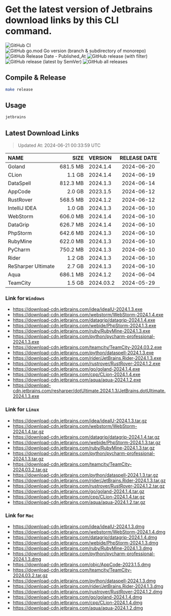 # Get the latest version of Jetbrains download links by this CLI command.

![GitHub CI](https://github.com/designinlife/jetbrains/actions/workflows/ci.yml/badge.svg)
![GitHub go.mod Go version (branch & subdirectory of monorepo)](https://img.shields.io/github/go-mod/go-version/designinlife/jetbrains/master)
![GitHub Release Date - Published_At](https://img.shields.io/github/release-date/designinlife/jetbrains)
![GitHub release (with filter)](https://img.shields.io/github/v/release/designinlife/jetbrains)
![GitHub release (latest by SemVer)](https://img.shields.io/github/downloads/designinlife/jetbrains/v1.1.10/total)
![GitHub all releases](https://img.shields.io/github/downloads/designinlife/jetbrains/total)

## Compile & Release

```bash
make release
```

## Usage

```bash
jetbrains
```

## Latest Download Links

> Updated At: 2024-06-21 00:33:59 UTC

| NAME | SIZE | VERSION | RELEASE DATE |
| :-- | --: | :-- | :--: |
| Goland | 681.5 MB | 2024.1.4 | 2024-06-20 |
| CLion | 1.1 GB | 2024.1.4 | 2024-06-19 |
| DataSpell | 812.3 MB | 2024.1.3 | 2024-06-14 |
| AppCode | 2.0 GB | 2023.1.5 | 2024-06-12 |
| RustRover | 568.5 MB | 2024.1.2 | 2024-06-12 |
| IntelliJ IDEA | 1.0 GB | 2024.1.3 | 2024-06-10 |
| WebStorm | 606.0 MB | 2024.1.4 | 2024-06-10 |
| DataGrip | 626.7 MB | 2024.1.4 | 2024-06-10 |
| PhpStorm | 642.6 MB | 2024.1.3 | 2024-06-10 |
| RubyMine | 622.0 MB | 2024.1.3 | 2024-06-10 |
| PyCharm | 750.2 MB | 2024.1.3 | 2024-06-10 |
| Rider | 1.2 GB | 2024.1.3 | 2024-06-10 |
| ReSharper Ultimate | 2.7 GB | 2024.1.3 | 2024-06-10 |
| Aqua | 686.1 MB | 2024.1.2 | 2024-06-04 |
| TeamCity | 1.5 GB | 2024.03.2 | 2024-05-29 |

### Link for `Windows`

* <https://download-cdn.jetbrains.com/idea/ideaIU-2024.1.3.exe>
* <https://download-cdn.jetbrains.com/webstorm/WebStorm-2024.1.4.exe>
* <https://download-cdn.jetbrains.com/datagrip/datagrip-2024.1.4.exe>
* <https://download-cdn.jetbrains.com/webide/PhpStorm-2024.1.3.exe>
* <https://download-cdn.jetbrains.com/ruby/RubyMine-2024.1.3.exe>
* <https://download-cdn.jetbrains.com/python/pycharm-professional-2024.1.3.exe>
* <https://download-cdn.jetbrains.com/teamcity/TeamCity-2024.03.2.exe>
* <https://download-cdn.jetbrains.com/python/dataspell-2024.1.3.exe>
* <https://download-cdn.jetbrains.com/rider/JetBrains.Rider-2024.1.3.exe>
* <https://download-cdn.jetbrains.com/rustrover/RustRover-2024.1.2.exe>
* <https://download-cdn.jetbrains.com/go/goland-2024.1.4.exe>
* <https://download-cdn.jetbrains.com/cpp/CLion-2024.1.4.exe>
* <https://download-cdn.jetbrains.com/aqua/aqua-2024.1.2.exe>
* <https://download-cdn.jetbrains.com/resharper/dotUltimate.2024.1.3/JetBrains.dotUltimate.2024.1.3.exe>

### Link for `Linux`

* <https://download-cdn.jetbrains.com/idea/ideaIU-2024.1.3.tar.gz>
* <https://download-cdn.jetbrains.com/webstorm/WebStorm-2024.1.4.tar.gz>
* <https://download-cdn.jetbrains.com/datagrip/datagrip-2024.1.4.tar.gz>
* <https://download-cdn.jetbrains.com/webide/PhpStorm-2024.1.3.tar.gz>
* <https://download-cdn.jetbrains.com/ruby/RubyMine-2024.1.3.tar.gz>
* <https://download-cdn.jetbrains.com/python/pycharm-professional-2024.1.3.tar.gz>
* <https://download-cdn.jetbrains.com/teamcity/TeamCity-2024.03.2.tar.gz>
* <https://download-cdn.jetbrains.com/python/dataspell-2024.1.3.tar.gz>
* <https://download-cdn.jetbrains.com/rider/JetBrains.Rider-2024.1.3.tar.gz>
* <https://download-cdn.jetbrains.com/rustrover/RustRover-2024.1.2.tar.gz>
* <https://download-cdn.jetbrains.com/go/goland-2024.1.4.tar.gz>
* <https://download-cdn.jetbrains.com/cpp/CLion-2024.1.4.tar.gz>
* <https://download-cdn.jetbrains.com/aqua/aqua-2024.1.2.tar.gz>

### Link for `Mac`

* <https://download-cdn.jetbrains.com/idea/ideaIU-2024.1.3.dmg>
* <https://download-cdn.jetbrains.com/webstorm/WebStorm-2024.1.4.dmg>
* <https://download-cdn.jetbrains.com/datagrip/datagrip-2024.1.4.dmg>
* <https://download-cdn.jetbrains.com/webide/PhpStorm-2024.1.3.dmg>
* <https://download-cdn.jetbrains.com/ruby/RubyMine-2024.1.3.dmg>
* <https://download-cdn.jetbrains.com/python/pycharm-professional-2024.1.3.dmg>
* <https://download-cdn.jetbrains.com/objc/AppCode-2023.1.5.dmg>
* <https://download-cdn.jetbrains.com/teamcity/TeamCity-2024.03.2.tar.gz>
* <https://download-cdn.jetbrains.com/python/dataspell-2024.1.3.dmg>
* <https://download-cdn.jetbrains.com/rider/JetBrains.Rider-2024.1.3.dmg>
* <https://download-cdn.jetbrains.com/rustrover/RustRover-2024.1.2.dmg>
* <https://download-cdn.jetbrains.com/go/goland-2024.1.4.dmg>
* <https://download-cdn.jetbrains.com/cpp/CLion-2024.1.4.dmg>
* <https://download-cdn.jetbrains.com/aqua/aqua-2024.1.2.dmg>
